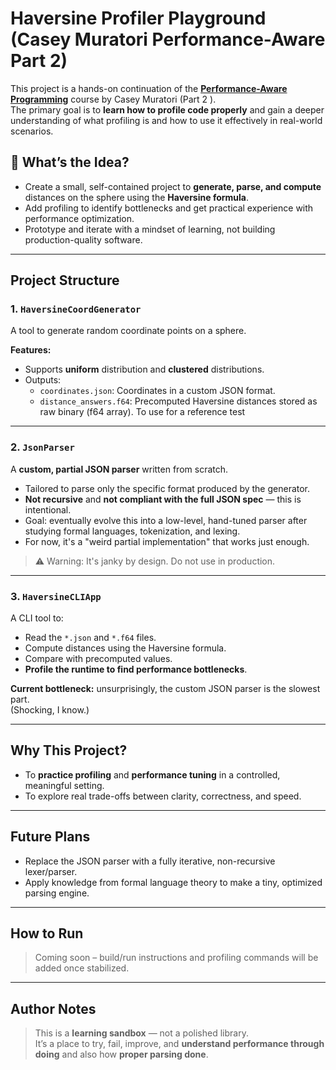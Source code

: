# Haversine Profiler Playground (Casey Muratori Performance-Aware Part 2)

This project is a hands-on continuation of the [**Performance-Aware Programming**](https://www.computerenhance.com/p/table-of-contents) 
course by Casey Muratori (Part 2 ).  
The primary goal is to **learn how to profile code properly** and gain a deeper understanding of what profiling is and how to use it effectively in real-world scenarios.

## 🧠 What’s the Idea?

- Create a small, self-contained project to **generate, parse, and compute** distances on the sphere using the **Haversine formula**.
- Add profiling to identify bottlenecks and get practical experience with performance optimization.
- Prototype and iterate with a mindset of learning, not building production-quality software.

---

##  Project Structure

### 1. `HaversineCoordGenerator`

A tool to generate random coordinate points on a sphere.

**Features:**
- Supports **uniform** distribution and **clustered** distributions.
- Outputs:
    - `coordinates.json`: Coordinates in a custom JSON format.
    - `distance_answers.f64`: Precomputed Haversine distances stored as raw binary (f64 array). To use for a reference test

---

### 2. `JsonParser`

A **custom, partial JSON parser** written from scratch.

- Tailored to parse only the specific format produced by the generator.
- **Not recursive** and **not compliant with the full JSON spec** — this is intentional.
- Goal: eventually evolve this into a low-level, hand-tuned parser after studying formal languages, tokenization, and lexing.
- For now, it's a "weird partial implementation" that works just enough.

> ⚠️ Warning: It's janky by design. Do not use in production.

---

### 3. `HaversineCLIApp`

A CLI tool to:
- Read the `*.json` and `*.f64` files.
- Compute distances using the Haversine formula.
- Compare with precomputed values.
- **Profile the runtime to find performance bottlenecks**.

**Current bottleneck:** unsurprisingly, the custom JSON parser is the slowest part.  
(Shocking, I know.)

---

##  Why This Project?

- To **practice profiling** and **performance tuning** in a controlled, meaningful setting.
- To explore real trade-offs between clarity, correctness, and speed.

---

##  Future Plans

- Replace the JSON parser with a fully iterative, non-recursive lexer/parser.
- Apply knowledge from formal language theory to make a tiny, optimized parsing engine.

---

##  How to Run

> Coming soon – build/run instructions and profiling commands will be added once stabilized.

---

## Author Notes

> This is a **learning sandbox** — not a polished library.  
It’s a place to try, fail, improve, and **understand performance through doing** and also how **proper parsing done**.

